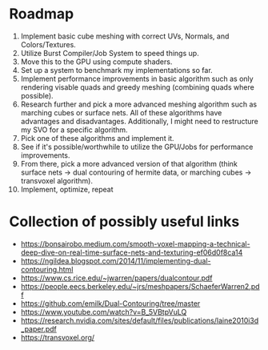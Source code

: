 # Roadmap
1. Implement basic cube meshing with correct UVs, Normals, and Colors/Textures.
2. Utilize Burst Compiler/Job System to speed things up.
3. Move this to the GPU using compute shaders.
4. Set up a system to benchmark my implementations so far.
4. Implement performance improvements in basic algorithm such as only rendering visable quads and greedy meshing (combining quads where possible).
5. Research further and pick a more advanced meshing algorithm such as marching cubes or surface nets. All of these algorithms have advantages and disadvantages. Additionally, I might need to restructure my SVO for a specific algorithm.
6. Pick one of these algorithms and implement it.
7. See if it's possible/worthwhile to utilize the GPU/Jobs for performance improvements.
8. From there, pick a more advanced version of that algorithm (think surface nets -> dual contouring of hermite data, or marching cubes -> transvoxel algorithm).
9. Implement, optimize, repeat

# Collection of possibly useful links
- https://bonsairobo.medium.com/smooth-voxel-mapping-a-technical-deep-dive-on-real-time-surface-nets-and-texturing-ef06d0f8ca14
- https://ngildea.blogspot.com/2014/11/implementing-dual-contouring.html
- https://www.cs.rice.edu/~jwarren/papers/dualcontour.pdf
- https://people.eecs.berkeley.edu/~jrs/meshpapers/SchaeferWarren2.pdf
- https://github.com/emilk/Dual-Contouring/tree/master
- https://www.youtube.com/watch?v=B_5VBtpVuLQ
- https://research.nvidia.com/sites/default/files/publications/laine2010i3d_paper.pdf
- https://transvoxel.org/